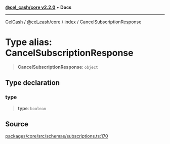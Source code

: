 [**@cel_cash/core v2.2.0**](../../README.md) • **Docs**

***

[CelCash](../../../../packages.md) / [@cel\_cash/core](../../README.md) / [index](../README.md) / CancelSubscriptionResponse

# Type alias: CancelSubscriptionResponse

> **CancelSubscriptionResponse**: `object`

## Type declaration

### type

> **type**: `boolean`

## Source

[packages/core/src/schemas/subscriptions.ts:170](https://github.com/Pyxlab/celcash/blob/9e2eeefc75067a4b86d18d5bb144eb4446f097c2/packages/core/src/schemas/subscriptions.ts#L170)
